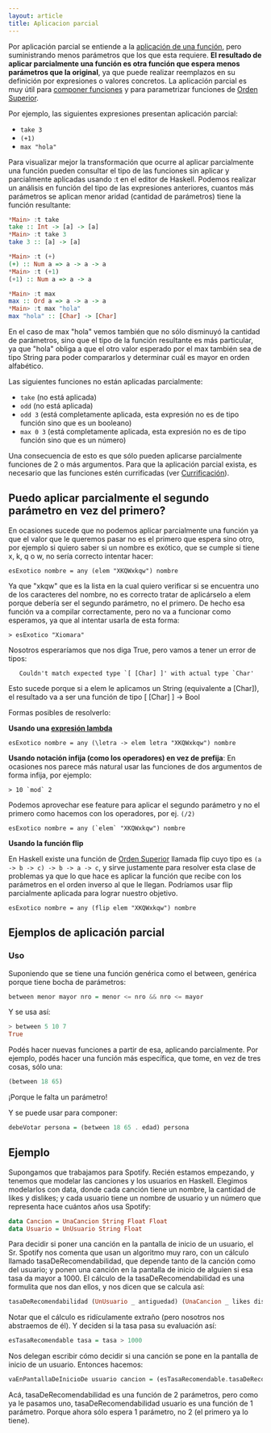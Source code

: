 ```yaml
---
layout: article
title: Aplicacion parcial
---
```


Por aplicación parcial se entiende a la [aplicación de una función](aplicacion.html), pero suministrando menos parámetros que los que esta requiere. **El resultado de aplicar parcialmente una función es otra función que espera menos parámetros que la original**, ya que puede realizar reemplazos en su definición por expresiones o valores concretos. La aplicación parcial es muy útil para [componer funciones](composicion.html) y para parametrizar funciones de [Orden Superior](orden-superior.html).

Por ejemplo, las siguientes expresiones presentan aplicación parcial:

-   `take 3`
-   `(+1)`
-   `max "hola"`

Para visualizar mejor la transformación que ocurre al aplicar parcialmente una función pueden consultar el tipo de las funciones sin aplicar y parcialmente aplicadas usando :t en el editor de Haskell. Podemos realizar un análisis en función del tipo de las expresiones anteriores, cuantos más parámetros se aplican menor aridad (cantidad de parámetros) tiene la función resultante:

```Haskell
*Main> :t take
take :: Int -> [a] -> [a]
*Main> :t take 3
take 3 :: [a] -> [a]

*Main> :t (+)
(+) :: Num a => a -> a -> a
*Main> :t (+1)
(+1) :: Num a => a -> a

*Main> :t max
max :: Ord a => a -> a -> a
*Main> :t max "hola"
max "hola" :: [Char] -> [Char]
```

En el caso de max "hola" vemos también que no sólo disminuyó la cantidad de parámetros, sino que el tipo de la función resultante es más particular, ya que "hola" obliga a que el otro valor esperado por el max también sea de tipo String para poder compararlos y determinar cuál es mayor en orden alfabético.

Las siguientes funciones no están aplicadas parcialmente:

-   `take` (no está aplicada)
-   `odd` (no está aplicada)
-   `odd 3` (está completamente aplicada, esta expresión no es de tipo función sino que es un booleano)
-   `max 0 3` (está completamente aplicada, esta expresión no es de tipo función sino que es un número)

Una consecuencia de esto es que sólo pueden aplicarse parcialmente funciones de 2 o más argumentos. Para que la aplicación parcial exista, es necesario que las funciones estén currificadas (ver [Currificación](currificacion.html)).

Puedo aplicar parcialmente el segundo parámetro en vez del primero?
-------------------------------------------------------------------

En ocasiones sucede que no podemos aplicar parcialmente una función ya que el valor que le queremos pasar no es el primero que espera sino otro, por ejemplo si quiero saber si un nombre es exótico, que se cumple si tiene x, k, q o w, no sería correcto intentar hacer:

`esExotico nombre = any (elem "XKQWxkqw") nombre`

Ya que "xkqw" que es la lista en la cual quiero verificar si se encuentra uno de los caracteres del nombre, no es correcto tratar de aplicárselo a elem porque debería ser el segundo parámetro, no el primero. De hecho esa función va a compilar correctamente, pero no va a funcionar como esperamos, ya que al intentar usarla de esta forma:

`> esExotico "Xiomara"`

Nosotros esperaríamos que nos diga True, pero vamos a tener un error de tipos:

``    Couldn't match expected type `[ [Char] ]' with actual type `Char' ``

Esto sucede porque si a elem le aplicamos un String (equivalente a \[Char\]), el resultado va a ser una función de tipo \[ \[Char\] \] -> Bool

Formas posibles de resolverlo:

**Usando una [expresión lambda](expresiones-lambda.html)**

`esExotico nombre = any (\letra -> elem letra "XKQWxkqw") nombre`

**Usando notación infija (como los operadores) en vez de prefija**: En ocasiones nos parece más natural usar las funciones de dos argumentos de forma infija, por ejemplo:

`` > 10 `mod` 2 ``

Podemos aprovechar ese feature para aplicar el segundo parámetro y no el primero como hacemos con los operadores, por ej. `(/2)`

`` esExotico nombre = any (`elem` "XKQWxkqw") nombre ``

**Usando la función flip**

En Haskell existe una función de [Orden Superior](orden-superior.html) llamada flip cuyo tipo es `(a -> b -> c) -> b -> a -> c`, y sirve justamente para resolver esta clase de problemas ya que lo que hace es aplicar la función que recibe con los parámetros en el orden inverso al que le llegan. Podríamos usar flip parcialmente aplicada para lograr nuestro objetivo.

`esExotico nombre = any (flip elem "XKQWxkqw") nombre`

Ejemplos de aplicación parcial
-------------------------------------------------------------------
### Uso
Suponiendo que se tiene una función genérica como el between, genérica porque tiene bocha de parámetros:

```haskell
between menor mayor nro = menor <= nro && nro <= mayor
```

Y se usa así:

```haskell
> between 5 10 7
True
```

Podés hacer nuevas funciones a partir de esa, aplicando parcialmente.
Por ejemplo, podés hacer una función más específica, que tome, en vez de tres cosas, sólo una:

```haskell
(between 18 65)
```

¡Porque le falta un parámetro!

Y se puede usar para componer:

```haskell
debeVotar persona = (between 18 65 . edad) persona
```

## Ejemplo

Supongamos que trabajamos para Spotify. Recién estamos empezando, y tenemos que modelar las canciones y los usuarios en Haskell.
Elegimos modelarlos con data, donde cada canción tiene un nombre, la cantidad de likes y dislikes; y cada usuario tiene un nombre de usuario y un número que representa hace cuántos años usa Spotify:

```haskell
data Cancion = UnaCancion String Float Float
data Usuario = UnUsuario String Float
```

Para decidir si poner una canción en la pantalla de inicio de un usuario, el Sr. Spotify nos comenta que usan un algoritmo muy raro, 
con un cálculo llamado tasaDeRecomendabilidad, que depende tanto de la canción como del usuario; y ponen una canción en la pantalla de inicio de alguien si esa tasa da mayor a 1000. El cálculo de la tasaDeRecomendabilidad es una formulita que nos dan ellos, y nos dicen que se calcula así:

```haskell
tasaDeRecomendabilidad (UnUsuario _ antiguedad) (UnaCancion _ likes dislikes) = likes / dislikes * antiguedad + likes * pi / 29
```

Notar que el cálculo es ridículamente extraño (pero nosotros nos abstraemos de él). Y deciden si la tasa pasa su evaluación así:

```haskell
esTasaRecomendable tasa = tasa > 1000
```

Nos delegan escribir cómo decidir si una canción se pone en la pantalla de inicio de un usuario. Entonces hacemos:

```haskell
vaEnPantallaDeInicioDe usuario cancion = (esTasaRecomendable.tasaDeRecomendabilidad usuario) cancion
```

Acá, tasaDeRecomendabilidad es una función de 2 parámetros, pero como ya le pasamos uno, tasaDeRecomendabilidad usuario es una función de 1 parámetro. Porque ahora sólo espera 1 parámetro, no 2 (el primero ya lo tiene).
